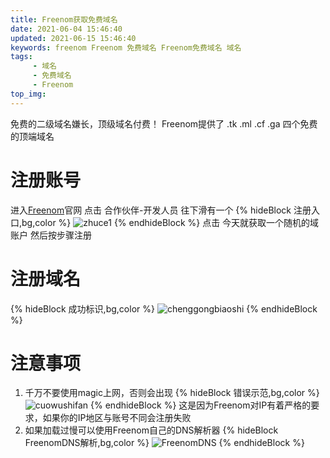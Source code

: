 ```yaml
---
title: Freenom获取免费域名
date: 2021-06-04 15:46:40
updated: 2021-06-15 15:46:40
keywords: freenom Freenom 免费域名 Freenom免费域名 域名
tags: 
     - 域名
     - 免费域名 
     - Freenom
top_img: 
---
```

免费的二级域名嫌长，顶级域名付费！
Freenom提供了 .tk .ml .cf .ga 四个免费的顶端域名

# 注册账号

进入[Freenom](https://www.freenom.com)官网
点击 合作伙伴-开发人员
往下滑有一个
   {% hideBlock 注册入口,bg,color %}
   ![zhuce1](https://cdn.jsdelivr.net/gh/xbl040707/TCCK@master/20210603/zhuce1.jpg)
   {% endhideBlock %}
点击 今天就获取一个随机的域账户
然后按步骤注册

# 注册域名
  
   {% hideBlock 成功标识,bg,color %}
   ![chenggongbiaoshi](https://cdn.jsdelivr.net/gh/xbl040707/TCCK@master/20210603/chenggongbiaoshi.jpg)
   {% endhideBlock %}

# 注意事项

1. 千万不要使用magic上网，否则会出现 
   {% hideBlock 错误示范,bg,color %}
   ![cuowushifan](https://cdn.jsdelivr.net/gh/xbl040707/TCCK@master/20210603/cuowushifan.jpg)
   {% endhideBlock %}
   这是因为Freenom对IP有着严格的要求，如果你的IP地区与账号不同会注册失败
2. 如果加载过慢可以使用Freenom自己的DNS解析器
  {% hideBlock FreenomDNS解析,bg,color %}
  ![FreenomDNS](https://cdn.jsdelivr.net/gh/xbl040707/TCCK@master/20210603/FreenomDNS.jpg)
  {% endhideBlock %}
